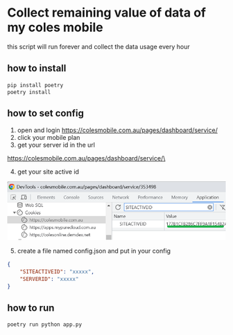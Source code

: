 # Collect remaining value of data of my coles mobile

this script will run forever and collect the data usage every hour

## how to install

```
pip install poetry
poetry install
```


## how to set config

1. open and login https://colesmobile.com.au/pages/dashboard/service/
2. click your mobile plan
3. get your server id in the url

https://colesmobile.com.au/pages/dashboard/service/\<server id>

4. get your site active id

![pic](./help.png)

5. create a file named config.json and put in your config

```json
{
    "SITEACTIVEID": "xxxxx",
    "SERVERID": "xxxxx"
}
```

## how to run

```
poetry run python app.py
```
